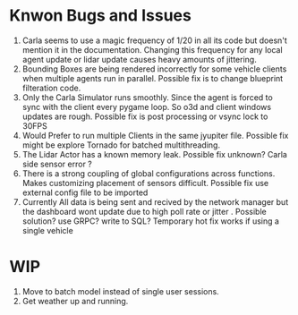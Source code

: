 # Knwon Bugs and Issues

1. Carla seems to use a magic frequency of 1/20 in all its code but doesn't mention it in the documentation. Changing this frequency for any local agent update or lidar update causes heavy amounts of jittering.
2. Bounding Boxes are being rendered incorrectly for some vehicle clients when multiple agents run in parallel. Possible fix is to change blueprint filteration code.
3. Only the Carla Simulator runs smoothly. Since the agent is forced to  sync  with the client every pygame loop. So o3d and client windows updates are rough. Possible fix is post processing or vsync lock to 30FPS
4. Would Prefer to run multiple Clients in the same jyupiter file. Possible fix might be explore Tornado for batched multithreading.
5. The Lidar Actor has a known memory leak. Possible fix unknown? Carla side sensor error ?
6. There is a strong coupling of global configurations across functions. Makes customizing placement of sensors difficult. Possible fix use external config file to be imported
7. Currently All data is being sent and recived by the network manager but the dashboard wont update due to high poll rate or jitter . Possible solution? use GRPC? write to SQL? Temporary hot fix works if using a single vehicle



# WIP
1. Move to batch model instead of single user sessions.
2. Get weather up and running. 
